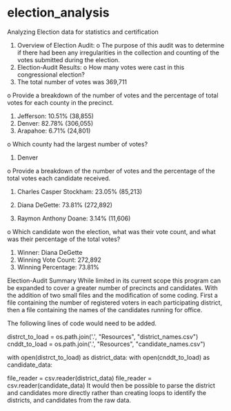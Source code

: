 # election_analysis
Analyzing Election data for statistics and certification
1.	Overview of Election Audit: 
o	The purpose of this audit was to determine if there had been any irregularities in the collection and counting of the votes submitted during the election.
2.	Election-Audit Results: 
o	How many votes were cast in this congressional election? 
1.	The total number of votes was 369,711

o	Provide a breakdown of the number of votes and the percentage of total votes for each county in the precinct.
1.	Jefferson: 10.51% (38,855)
2.	Denver: 82.78% (306,055)
3.	Arapahoe: 6.71% (24,801)

o	Which county had the largest number of votes?
1.	Denver

o	Provide a breakdown of the number of votes and the percentage of the total votes each candidate received.
1.	Charles Casper Stockham: 23.05% (85,213)

2.	Diana DeGette: 73.81% (272,892)

3.	Raymon Anthony Doane: 3.14% (11,606)

o	Which candidate won the election, what was their vote count, and what was their percentage of the total votes?

1.	Winner: Diana DeGette
2.	Winning Vote Count: 272,892
3.	Winning Percentage: 73.81%

Election-Audit Summary
While limited in its current scope this program can be expanded to cover a greater number of precincts and candidates.  With the addition of two small files and the modification of some coding. First a file containing the number of registered voters in each participating district, then a file containing the names of the candidates running for office. 

The following lines of code would need to be added.

distrct_to_load = os.path.join('.', "Resources", "district_names.csv")
cnddt_to_load = os.path.join('.', "Resources", "candidate_names.csv")

with open(distrct_to_load) as district_data:
with open(cnddt_to_load) as candidate_data:

file_reader = csv.reader(district_data)
file_reader = csv.reader(candidate_data)
It would then be possible to parse the district and candidates more directly rather than creating loops to identify the districts, and candidates from the raw data.
